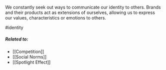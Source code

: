 We constantly seek out ways to communicate our identity to others. Brands and their products act as extensions of ourselves, allowing us to express our values, characteristics or emotions to others.

#identity 

##### Related to:

- [[Competition]]
- [[Social Norms]] 
- [[Spotlight Effect]] 